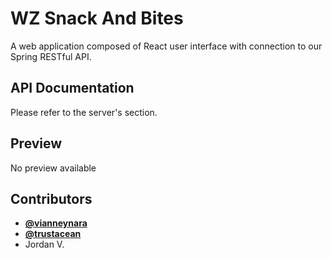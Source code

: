 # WZ Snack And Bites

A web application composed of React user interface with connection to our Spring RESTful API.

## API Documentation

Please refer to the server's section.

## Preview

No preview available

## Contributors

- **[@vianneynara](https://github.com/vianneynara)**
- **[@trustacean](https://github.com/Trustacean)**
- Jordan V.
